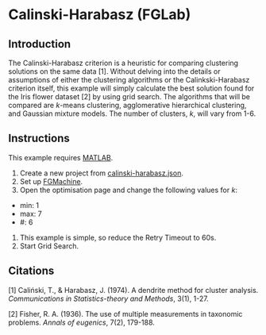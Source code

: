# Calinski-Harabasz (FGLab)

## Introduction

The Calinski-Harabasz criterion is a heuristic for comparing clustering solutions on the same data [1]. Without delving into the details or assumptions of either the clustering algorithms or the Calinkski-Harabasz criterion itself, this example will simply calculate the best solution found for the Iris flower dataset [2] by using grid search. The algorithms that will be compared are *k*-means clustering, agglomerative hierarchical clustering, and Gaussian mixture models. The number of clusters, *k*, will vary from 1-6.

## Instructions

This example requires [MATLAB](http://uk.mathworks.com/products/matlab/).

1. Create a new project from [calinski-harabasz.json](https://github.com/Kaixhin/FGLab/blob/master/examples/Calinski-Harabasz/calinski-harabasz.json).
1. Set up [FGMachine](https://github.com/Kaixhin/FGLab/blob/master/examples/Calinski-Harabasz).
1. Open the optimisation page and change the following values for *k*:
  - min: 1
  - max: 7
  - #: 6
1. This example is simple, so reduce the Retry Timeout to 60s.
1. Start Grid Search.

## Citations

[1] Caliński, T., & Harabasz, J. (1974). A dendrite method for cluster analysis. *Communications in Statistics-theory and Methods*, 3(1), 1-27.

[2] Fisher, R. A. (1936). The use of multiple measurements in taxonomic problems. *Annals of eugenics*, 7(2), 179-188.
